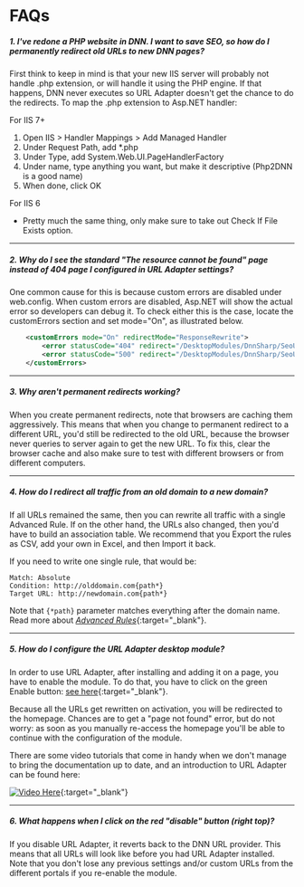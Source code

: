 # FAQs

##### 1. I've redone a PHP website in DNN. I want to save SEO, so how do I permanently redirect old URLs to new DNN pages?

First think to keep in mind is that your new IIS server will probably not handle .php extension, or will handle it using the PHP engine. If that happens, DNN never executes so URL Adapter doesn't get the chance to do the redirects. To map the .php extension to Asp.NET handler:

For IIS 7+
1. Open IIS > Handler Mappings > Add Managed Handler
2. Under Request Path, add *.php
3. Under Type, add System.Web.UI.PageHandlerFactory
4. Under name, type anything you want, but make it descriptive (Php2DNN is a good name)
5. When done, click OK

For IIS 6
* Pretty much the same thing, only make sure to take out Check If File Exists option.

***

##### 2. Why do I see the standard "The resource cannot be found" page instead of 404 page I configured in URL Adapter settings?

One common cause for this is because custom errors are disabled under web.config. When custom errors are disabled, Asp.NET will show the actual error so developers can debug it. To check either this is the case, locate the customErrors section and set mode="On", as illustrated below.
```xml
    <customErrors mode="On" redirectMode="ResponseRewrite">
        <error statusCode="404" redirect="/DesktopModules/DnnSharp/SeoUrlAdapter/NotFound.aspx" />
        <error statusCode="500" redirect="/DesktopModules/DnnSharp/SeoUrlAdapter/InternalError.aspx" />
    </customErrors>
```

***

##### 3. Why aren't permanent redirects working?

When you create permanent redirects, note that browsers are caching them aggressively. This means that when you change to permanent redirect to a different URL, you'd still be redirected to the old URL, because the browser never queries to server again to get the new URL. To fix this, clear the browser cache and also make sure to test with different browsers or from different computers.

***

##### 4. How do I redirect all traffic from an old domain to a new domain?

If all URLs remained the same, then you can rewrite all traffic with a single Advanced Rule. If on the other hand, the URLs also changed, then you'd have to build an association table. We recommend that you Export the rules as CSV, add your own in Excel, and then Import it back.

If you need to write one single rule, that would be:

    Match: Absolute
    Condition: http://olddomain.com{path*}
    Target URL: http://newdomain.com{path*}

Note that `{*path}` parameter matches everything after the domain name. Read more about [*Advanced Rules*](settings-reference/advanced_rules.html){:target="_blank"}.

***

##### 5. How do I configure the URL Adapter desktop module?

In order to use URL Adapter, after installing and adding it on a page, you have to enable the module. To do that, you have to click on the green Enable button: [see here](http://screencast.com/t/Rd2d3qVuw){:target="_blank"}. 

Because all the URLs get rewritten on activation, you will be redirected to the homepage. Chances are to get a "page not found" error, but do not worry: as soon as you manually re-access the homepage you'll be able to continue with the configuration of the module.

There are some video tutorials that come in handy when we don't manage to bring the documentation up to date, and an introduction to URL Adapter can be found here:

[![Video Here](https://img.youtube.com/vi/pk0YHxwzROI/0.jpg)](https://www.youtube.com/watch?v=pk0YHxwzROI){:target="_blank"}

***

##### 6. What happens when I click on the red "disable" button (right top)?

If you disable URL Adapter, it reverts back to the DNN URL provider. This means that all URLs will look like before you had URL Adapter installed. Note that you don't lose any previous settings and/or custom URLs from the different portals if you re-enable the module.
